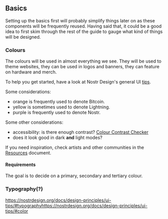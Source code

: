 ## Basics
Setting up the basics first will probably simplify things later on as these components will be frequently reused. Having said that, it could be a good idea to first skim through the rest of the guide to gauge what kind of things will be designed. 

### Colours
The colours will be used in almost everything we see. They will be used to theme websites, they can be used in logos and banners, they can feature on hardware and merch. 

To help you get started, have a look at Nostr Design's general UI [tips](https://nostrdesign.org/docs/design-principles/ui-tips/#color).

Some considerations: 
- orange is frequently used to denote Bitcoin.
- yellow is sometimes used to denote Lightning. 
- purple is frequently used to denote Nostr. 

Some other considerations: 
- accessibility: is there enough contrast? [Colour Contrast Checker](https://accessibleweb.com/color-contrast-checker/)
- does it look good in dark **and** light modes?

If you need inspiration, check artists and other communities in the [Resources](./resources.md) document. 

#### Requirements
The goal is to decide on a primary, secondary and tertiary colour. 


### Typography(?)
https://nostrdesign.org/docs/design-principles/ui-tips/#typographyhttps://nostrdesign.org/docs/design-principles/ui-tips/#color
